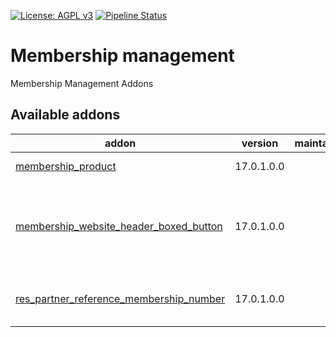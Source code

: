 [![License: AGPL v3](https://img.shields.io/badge/License-AGPL%20v3-blue.svg)](https://www.gnu.org/licenses/agpl-3.0)
[![Pipeline Status](https://gitlab.com/tawasta/odoo/membership/badges/17.0-dev/pipeline.svg)](https://gitlab.com/tawasta/odoo/membership/-/pipelines/)

Membership management
=====================

Membership Management Addons

[//]: # (addons)

Available addons
----------------
addon | version | maintainers | summary
--- | --- | --- | ---
[membership_product](membership_product/) | 17.0.1.0.0 |  | Membership Product
[membership_website_header_boxed_button](membership_website_header_boxed_button/) | 17.0.1.0.0 |  | Replaces 'Contact Us' menu from website with Membership links
[res_partner_reference_membership_number](res_partner_reference_membership_number/) | 17.0.1.0.0 |  | Partner field ref as membership number

[//]: # (end addons)
